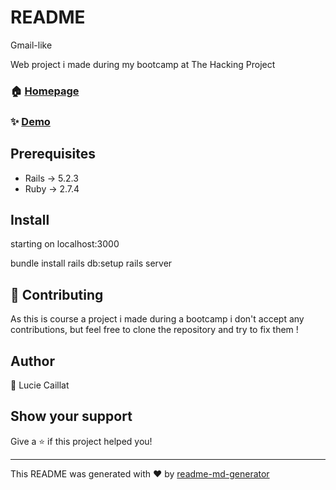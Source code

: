 # README


Gmail-like

Web project i made during my bootcamp at The Hacking Project

### 🏠 [Homepage](https://ajax-gmail-like.herokuapp.com/)

### ✨ [Demo](https://ajax-gmail-like.herokuapp.com/emails)

## Prerequisites

- Rails -> 5.2.3
- Ruby -> 2.7.4

## Install

starting on localhost:3000

bundle install
rails db:setup
rails server


## 🤝 Contributing

As this is course a project i made during a bootcamp i don't accept any contributions, but feel free to clone the repository and try to fix them !

## Author

👤 Lucie Caillat


## Show your support

Give a ⭐️ if this project helped you!

---

This README was generated with ❤️ by [readme-md-generator](https://github.com/kefranabg/readme-md-generator)
